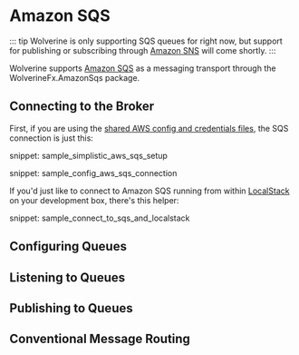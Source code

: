 # Amazon SQS

::: tip
Wolverine is only supporting SQS queues for right now, but support for publishing or subscribing through [Amazon SNS](https://aws.amazon.com/sns/) will
come shortly.
:::

Wolverine supports [Amazon SQS](https://aws.amazon.com/sqs/) as a messaging transport through the WolverineFx.AmazonSqs package.

## Connecting to the Broker

First, if you are using the [shared AWS config and credentials files](https://docs.aws.amazon.com/sdkref/latest/guide/file-format.html), the SQS connection is just this:

snippet: sample_simplistic_aws_sqs_setup


snippet: sample_config_aws_sqs_connection


If you'd just like to connect to Amazon SQS running from within [LocalStack](https://localstack.cloud/) on your development box,
there's this helper:

snippet: sample_connect_to_sqs_and_localstack

## Configuring Queues

## Listening to Queues

## Publishing to Queues

## Conventional Message Routing